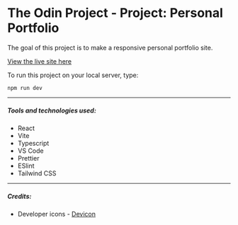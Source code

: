 # The Odin Project - Project: Personal Portfolio

The goal of this project is to make a responsive personal portfolio site.

[View the live site here](https://bizarf.github.io/odin-personal-portfolio)

To run this project on your local server, type:

```
npm run dev
```

<hr>

##### Tools and technologies used:

-   React
-   Vite
-   Typescript
-   VS Code
-   Prettier
-   ESlint
-   Tailwind CSS

<hr>

##### Credits:

-   Developer icons - [Devicon](https://devicon.dev/)
